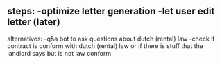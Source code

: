 steps:
-optimize letter generation
-let user edit letter (later)
-

alternatives:
-q&a bot to ask questions about dutch (rental) law
-check if contract is conform with dutch (rental) law or if there is stuff that the landlord says but is not law conform